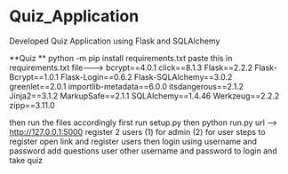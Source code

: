 # Quiz_Application
Developed Quiz  Application using Flask and SQLAlchemy

**Quiz **
python -m pip install requirements.txt
paste this in requirements.txt file--->
bcrypt==4.0.1 click==8.1.3 Flask==2.2.2 Flask-Bcrypt==1.0.1 Flask-Login==0.6.2 Flask-SQLAlchemy==3.0.2 greenlet==2.0.1 importlib-metadata==6.0.0 itsdangerous==2.1.2 Jinja2==3.1.2 MarkupSafe==2.1.1 SQLAlchemy==1.4.46 Werkzeug==2.2.2 zipp==3.11.0

then run the files accordingly
first run setup.py
then python run.py
url --> http://127.0.0.1:5000
register 2 users
(1) for admin
(2) for user
steps to register
open link and register users
then login using username and password
add questions
user other username and password to login and take quiz
